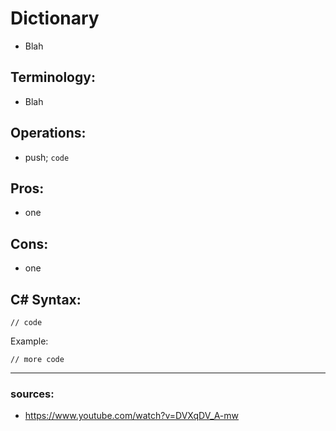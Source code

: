 # Dictionary

- Blah
  
## Terminology:
- Blah

## Operations:
- push; `code`

## Pros:
- one

## Cons:
- one

## C# Syntax:
```
// code
```

Example:

```
// more code
```

---

### sources:
- https://www.youtube.com/watch?v=DVXqDV_A-mw